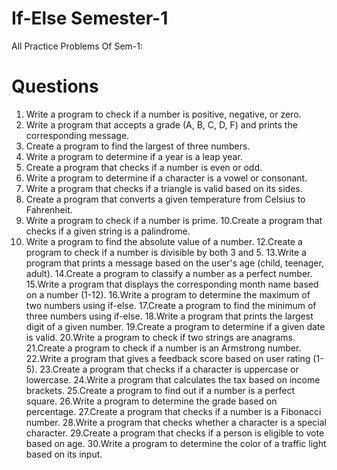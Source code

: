 # If-Else Semester-1
All Practice Problems Of Sem-1:
# Questions
1. Write a program to check if a number is positive, negative, or zero.
2. Write a program that accepts a grade (A, B, C, D, F) and prints the corresponding
message.
3. Create a program to find the largest of three numbers.
4. Write a program to determine if a year is a leap year.
5. Create a program that checks if a number is even or odd.
6. Write a program to determine if a character is a vowel or consonant.
7. Write a program that checks if a triangle is valid based on its sides.
8. Create a program that converts a given temperature from Celsius to Fahrenheit.
9. Write a program to check if a number is prime.
10.Create a program that checks if a given string is a palindrome.
11. Write a program to find the absolute value of a number.
12.Create a program to check if a number is divisible by both 3 and 5.
13.Write a program that prints a message based on the user's age (child, teenager,
adult).
14.Create a program to classify a number as a perfect number.
15.Write a program that displays the corresponding month name based on a
number (1-12).
16.Write a program to determine the maximum of two numbers using if-else.
17.Create a program to find the minimum of three numbers using if-else.
18.Write a program that prints the largest digit of a given number.
19.Create a program to determine if a given date is valid.
20.Write a program to check if two strings are anagrams.
21.Create a program to check if a number is an Armstrong number.
22.Write a program that gives a feedback score based on user rating (1-5).
23.Create a program that checks if a character is uppercase or lowercase.
24.Write a program that calculates the tax based on income brackets.
25.Create a program to find out if a number is a perfect square.
26.Write a program to determine the grade based on percentage.
27.Create a program that checks if a number is a Fibonacci number.
28.Write a program that checks whether a character is a special character.
29.Create a program that checks if a person is eligible to vote based on age.
30.Write a program to determine the color of a traffic light based on its input.


